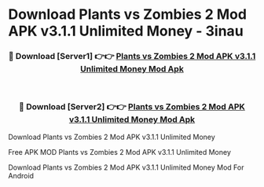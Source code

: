 # Download Plants vs Zombies 2 Mod APK v3.1.1 Unlimited Money - 3inau



<div align="center">
<h3>🔴 Download [Server1] 👉👉 <a href="https://momento.my/?title=Plants_vs_Zombies_2_Mod_APK_v3.1.1_Unlimited_Money">Plants vs Zombies 2 Mod APK v3.1.1 Unlimited Money Mod Apk</a></h3><br>

<h3>🔴 Download [Server2] 👉👉 <a href="https://momento.my/?title=Plants_vs_Zombies_2_Mod_APK_v3.1.1_Unlimited_Money">Plants vs Zombies 2 Mod APK v3.1.1 Unlimited Money Mod Apk</a></h3>
</div>



Download Plants vs Zombies 2 Mod APK v3.1.1 Unlimited Money 

Free APK MOD Plants vs Zombies 2 Mod APK v3.1.1 Unlimited Money 

Download Plants vs Zombies 2 Mod APK v3.1.1 Unlimited Money Mod For Android
